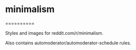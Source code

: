 # minimalism
==========

Styles and images for reddit.com/r/minimalism.

Also contains automoderator/automoderator-schedule rules.